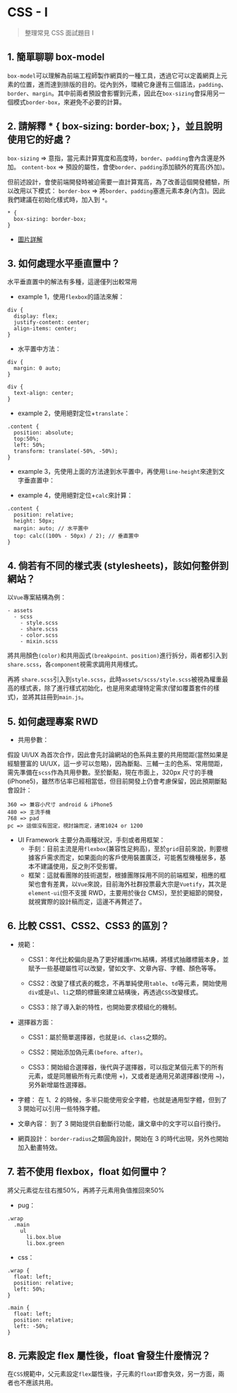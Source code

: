 # CSS - I

> 整理常見 CSS 面試題目 I

## 1. 簡單聊聊 box-model
`box-model`可以理解為前端工程師製作網頁的一種工具，透過它可以定義網頁上元素的位置，進而達到排版的目的。從內到外，環繞它身邊有三個語法，`padding`、`border`、`margin`。其中前兩者預設會影響到元素，因此在`box-sizing`會採用另一個模式`border-box`，來避免不必要的計算。

## 2. 請解釋 * { box-sizing: border-box; }，並且說明使用它的好處？
`box-sizing` => 意指，當元素計算寬度和高度時，`border`、`padding`會內含還是外加。
`content-box` => 預設的屬性，會使`border`、`padding`添加額外的寬高(外加)。

但前述設計，會使前端開發時被迫需要一直計算寬高，為了改善這個開發體驗，所以改用以下模式：
`border-box` => 將`border`、`padding`塞進元素本身(內含)。因此我們建議在初始化樣式時，加入到 `*`。

```
* {
  box-sizing: border-box;
}
```
- [圖片詳解](https://zh-tw.learnlayout.com/box-sizing.html)

## 3. 如何處理水平垂直置中？
水平垂直置中的解法有多種，這邊僅列出較常用
- example 1，使用`flexbox`的語法來解：

```
div {
  display: flex;
  justify-content: center;
  align-items: center;
}
```

- 水平置中方法：

```
div {
  margin: 0 auto;
}

div {
  text-align: center;
}
```

- example 2，使用絕對定位+`translate`：

```
.content {
  position: absolute;
  top:50%;
  left: 50%;
  transform: translate(-50%, -50%);
}
```

- example 3，先使用上面的方法達到水平置中，再使用`line-height`來達到文字垂直置中：

- example 4，使用絕對定位+`calc`來計算：

```
.content {
  position: relative;
  height: 50px;
  margin: auto; // 水平置中
  top: calc((100% - 50px) / 2); // 垂直置中
}
```

## 4. 倘若有不同的樣式表 (stylesheets)，該如何整併到網站？ 
以`Vue`專案結構為例：
```
- assets
  - scss
    - style.scss
    - share.scss
    - color.scss
    - mixin.scss
```
將共用顏色`(color)`和共用函式`(breakpoint、position)`進行拆分，兩者都引入到`share.scss`，各`component`視需求調用共用樣式。

再將 `share.scss`引入到`style.scss`，此時`assets/scss/style.scss`被視為權重最高的樣式表，除了進行樣式初始化，也是用來處理特定需求(譬如覆蓋套件的樣式)，並將其註冊到`main.js`。

## 5. 如何處理專案 RWD
- 共用參數：

假設 UI/UX 為首次合作，因此會先討論網站的色系與主要的共用間距(當然如果是經驗豐富的 UI/UX，這一步可以忽略)，因為斷點、三輔一主的色系、常用間距，需先準備在`scss`作為共用參數。至於斷點，現在市面上，320px 尺寸的手機(iPhone5)，雖然市佔率已經相當低，但目前開發上仍會考慮保留，因此預期斷點會設計：
```
360 => 兼容小尺寸 android & iPhone5
480 => 主流手機
768 => pad
pc => 這個沒有固定，視討論而定，通常1024 or 1200
```

- UI Framework
主要分為兩種狀況，手刻或者用框架：
  - 手刻：目前主流是用`flexbox`(兼容性足夠高)，至於`grid`目前來說，則要根據客戶需求而定，如果面向的客戶使用裝置廣泛，可能舊型機種居多，基本不建議使用，反之則不受影響。
  - 框架：這就看團隊的技術選型，根據團隊採用不同的前端框架，相應的框架也會有差異，以`Vue`來說，目前海外社群投票最大宗是`Vuetify`，其次是`element-ui`(但不支援 RWD，主要用於後台 CMS)，至於更細節的開發，就視實際的設計稿而定，這邊不再贅述了。

## 6. 比較 CSS1、CSS2、CSS3 的區別？
- 規範：
  - CSS1：年代比較偏向是為了更好維護`HTML`結構，將樣式抽離標籤本身，並賦予一些基礎屬性可以改變，譬如文字、文章內容、字體、顏色等等。

  - CSS2：改變了樣式表的概念，不再單純使用`table`、`td`等元素，開始使用`div`或是`ul`、`li`之類的標籤來建立結構後，再透過`CSS`改變樣式。

  - CSS3：除了導入新的特性，也開始要求模組化的機制。

- 選擇器方面：
  - CSS1：屬於簡單選擇器，也就是`id`、`class`之類的。

  - CSS2：開始添加偽元素`(before、after)`。
  
  - CSS3：開始組合選擇器，後代與子選擇器，可以指定某個元素下的所有元素，或是同層級所有元素(使用 +)，又或者是通用兄弟選擇器(使用 ~)，另外新增屬性選擇器。

- 字體：
  在 1、2 的時候，多半只能使用安全字體，也就是通用型字體，但到了 3 開始可以引用一些特殊字體。

- 文章內容：
  到了 3 開始提供自動斷行功能，讓文章中的文字可以自行換行。

- 網頁設計：
  `border-radius`之類圓角設計，開始在 3 的時代出現，另外也開始加入動畫特效。

## 7. 若不使用 flexbox，float 如何置中？
將父元素從左往右推50%，再將子元素用負值推回來50%
- pug：

```
.wrap
  .main
    ul
      li.box.blue
      li.box.green
```

- css：

```
.wrap {
  float: left;
  position: relative;
  left: 50%;
}

.main {
  float: left;
  position: relative;
  left: -50%;
}
```

## 8. 元素設定 flex 屬性後，float 會發生什麼情況？
在`CSS`規範中，父元素設定`flex`屬性後，子元素的`float`即會失效，另一方面，兩者也不應該共用。